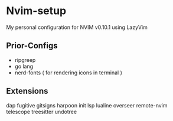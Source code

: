 # Nvim-setup
My personal configuration for NVIM v0.10.1 using LazyVim 

## Prior-Configs
* ripgreep
* go lang
* nerd-fonts ( for rendering icons in terminal )

## Extensions
dap
fugitive
gitsigns
harpoon
init
lsp
lualine
overseer
remote-nvim
telescope
treesitter
undotree
